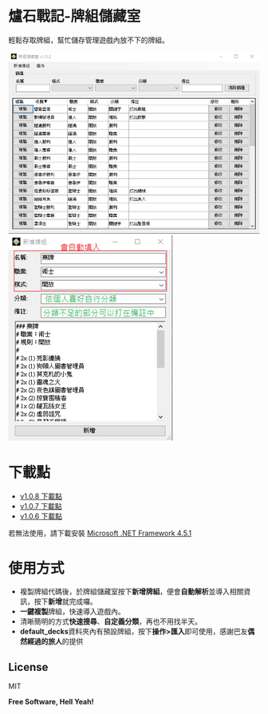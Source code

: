 # 爐石戰記-牌組儲藏室

輕鬆存取牌組，幫忙儲存管理遊戲內放不下的牌組。

![image](https://github.com/smp771007/DecksStorage/blob/master/DecksStorage/readme/Main2.png)
![image](https://github.com/smp771007/DecksStorage/blob/master/DecksStorage/readme/New.png)

# 下載點

* [v1.0.8 下載點](https://drive.google.com/open?id=1SSE64ky3nuLIcVviAyKJd8X5Auobwwyn)
* [v1.0.7 下載點](https://drive.google.com/open?id=1gGTixBVr4MQuUmLgtrIBqDnUYUBP6Gey)
* [v1.0.6 下載點](https://drive.google.com/open?id=136M3sgSGZsxuBtkLpPF45LgvTpQp5NOh)

若無法使用，請下載安裝 [Microsoft .NET Framework 4.5.1](https://www.microsoft.com/zh-tw/download/details.aspx?id=40779)

# 使用方式

  - 複製牌組代碼後，於牌組儲藏室按下**新增牌組**，便會**自動解析**並導入相關資訊，按下**新增**就完成囉。
  - **一鍵複製**牌組，快速導入遊戲內。
  - 清晰簡明的方式**快速搜尋**、**自定義分類**，再也不用找半天。
  - **default_decks**資料夾內有預設牌組，按下**操作>匯入**即可使用，感謝巴友**偶然經過的旅人**的提供

License
----

MIT


**Free Software, Hell Yeah!**
